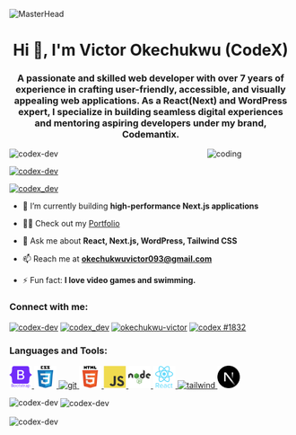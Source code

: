 ![MasterHead](https://app-development-expert-dallas.weebly.com/uploads/7/7/9/9/77992566/web-development_orig.gif)

<h1 align="center">Hi 👋, I'm Victor Okechukwu (CodeX)</h1>
<h3 align="center">A passionate and skilled web developer with over 7 years of experience in crafting user-friendly, accessible, and visually appealing web applications. As a React(Next) and WordPress expert, I specialize in building seamless digital experiences and mentoring aspiring developers under my brand, Codemantix.</h3>

<img align="right" alt="coding" width="30%" src="https://cdn.dribbble.com/users/926537/screenshots/4502924/python-2.gif" >

<p align="left"> <img src="https://komarev.com/ghpvc/?username=codex-dev&label=Profile%20views&color=0e75b6&style=flat" alt="codex-dev" /> </p>

<p align="left"> <a href="https://github.com/ryo-ma/github-profile-trophy"><img src="https://github-profile-trophy.vercel.app/?username=codex-dev" alt="codex-dev" /></a> </p>

<p align="left"> <a href="https://twitter.com/codex_dev" target="blank"><img src="https://img.shields.io/twitter/follow/codex_dev?logo=twitter&style=for-the-badge" alt="codex_dev" /></a> </p>

- 🚀 I’m currently building **high-performance Next.js applications**

- 👨‍💻 Check out my [Portfolio](https://vicryptech.com)

- 💬 Ask me about **React, Next.js, WordPress, Tailwind CSS**

- 📫 Reach me at **okechukwuvictor093@gmail.com**

- ⚡ Fun fact: **I love video games and swimming.**

<h3 align="left">Connect with me:</h3>
<p align="left">
<a href="https://codepen.io/codex-dev" target="blank"><img align="center" src="https://raw.githubusercontent.com/rahuldkjain/github-profile-readme-generator/master/src/images/icons/Social/codepen.svg" alt="codex-dev" height="30" width="40" /></a>
<a href="https://twitter.com/codex_dev" target="blank"><img align="center" src="https://raw.githubusercontent.com/rahuldkjain/github-profile-readme-generator/master/src/images/icons/Social/twitter.svg" alt="codex_dev" height="30" width="40" /></a>
<a href="https://linkedin.com/in/okechukwu-victor" target="blank"><img align="center" src="https://raw.githubusercontent.com/rahuldkjain/github-profile-readme-generator/master/src/images/icons/Social/linked-in-alt.svg" alt="okechukwu-victor" height="30" width="40" /></a>
<a href="https://discord.gg/codex #1832" target="blank"><img align="center" src="https://raw.githubusercontent.com/rahuldkjain/github-profile-readme-generator/master/src/images/icons/Social/discord.svg" alt="codex #1832" height="30" width="40" /></a>
</p>

<h3 align="left">Languages and Tools:</h3>
<p align="left">
<a href="https://getbootstrap.com" target="_blank" rel="noreferrer"> <img src="https://raw.githubusercontent.com/devicons/devicon/master/icons/bootstrap/bootstrap-plain-wordmark.svg" alt="bootstrap" width="40" height="40"/> </a>
<a href="https://www.w3schools.com/css/" target="_blank" rel="noreferrer"> <img src="https://raw.githubusercontent.com/devicons/devicon/master/icons/css3/css3-original-wordmark.svg" alt="css3" width="40" height="40"/> </a>
<a href="https://git-scm.com/" target="_blank" rel="noreferrer"> <img src="https://www.vectorlogo.zone/logos/git-scm/git-scm-icon.svg" alt="git" width="40" height="40"/> </a>
<a href="https://www.w3.org/html/" target="_blank" rel="noreferrer"> <img src="https://raw.githubusercontent.com/devicons/devicon/master/icons/html5/html5-original-wordmark.svg" alt="html5" width="40" height="40"/> </a>
<a href="https://developer.mozilla.org/en-US/docs/Web/JavaScript" target="_blank" rel="noreferrer"> <img src="https://raw.githubusercontent.com/devicons/devicon/master/icons/javascript/javascript-original.svg" alt="javascript" width="40" height="40"/> </a>
<a href="https://nodejs.org" target="_blank" rel="noreferrer"> <img src="https://raw.githubusercontent.com/devicons/devicon/master/icons/nodejs/nodejs-original-wordmark.svg" alt="nodejs" width="40" height="40"/> </a>
<a href="https://reactjs.org/" target="_blank" rel="noreferrer"> <img src="https://raw.githubusercontent.com/devicons/devicon/master/icons/react/react-original-wordmark.svg" alt="react" width="40" height="40"/> </a>
<a href="https://tailwindcss.com/" target="_blank" rel="noreferrer"> <img src="https://www.vectorlogo.zone/logos/tailwindcss/tailwindcss-icon.svg" alt="tailwind" width="40" height="40"/> </a>
<a href="https://nextjs.org/" target="_blank" rel="noreferrer"> <img src="https://raw.githubusercontent.com/devicons/devicon/master/icons/nextjs/nextjs-original.svg" alt="nextjs" width="40" height="40"/> </a>
</p>

<p><img align="left" src="https://github-readme-stats.vercel.app/api/top-langs?username=codex-dev&show_icons=true&locale=en&layout=compact" alt="codex-dev" /></p>

<p>&nbsp;<img align="center" src="https://github-readme-stats.vercel.app/api?username=codex-dev&show_icons=true&locale=en" alt="codex-dev" /></p>

<p><img align="center" src="https://github-readme-streak-stats.herokuapp.com/?user=codex-dev&" alt="codex-dev" /></p>

